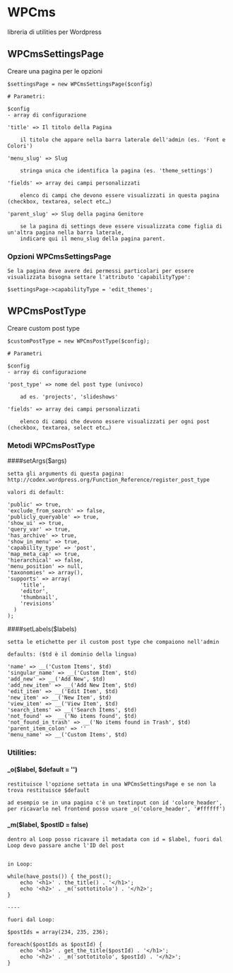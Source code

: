 # WPCms
libreria di utilities per Wordpress



## WPCmsSettingsPage
Creare una pagina per le opzioni


	$settingsPage = new WPCmsSettingsPage($config)
	
	# Parametri:
	
	$config
	- array di configurazione
	
	'title' => Il titolo della Pagina
	
		il titolo che appare nella barra laterale dell'admin (es. 'Font e Colori')
	
	'menu_slug' => Slug
	
		stringa unica che identifica la pagina (es. 'theme_settings')
		
	'fields' => array dei campi personalizzati
	
		elenco di campi che devono essere visualizzati in questa pagina (checkbox, textarea, select etc…)
	
	'parent_slug' => Slug della pagina Genitore
	
		se la pagina di settings deve essere visualizzata come figlia di un'altra pagina nella barra laterale,
		indicare qui il menu_slug della pagina parent.
		

### Opzioni WPCmsSettingsPage

	Se la pagina deve avere dei permessi particolari per essere visualizzata bisogna settare l'attributo 'capabilityType':

	$settingsPage->capabilityType = 'edit_themes';


## WPCmsPostType
Creare custom post type

	$customPostType = new WPCmsPostType($config);
	
	# Parametri
	
	$config
	- array di configurazione
	
	'post_type' => nome del post type (univoco)
	
		ad es. 'projects', 'slideshows'
	
	'fields' => array dei campi personalizzati
	
		elenco di campi che devono essere visualizzati per ogni post (checkbox, textarea, select etc…)

### Metodi WPCmsPostType

####setArgs($args)
	
	setta gli arguments di questa pagina: http://codex.wordpress.org/Function_Reference/register_post_type

	valori di default:

	'public' => true,
	'exclude_from_search' => false,
	'publicly_queryable' => true,
	'show_ui' => true,
	'query_var' => true,
	'has_archive' => true,
	'show_in_menu' => true,
	'capability_type' => 'post',
	'map_meta_cap' => true,
	'hierarchical' => false,
	'menu_position' => null,
	'taxonomies' => array(),
	'supports' => array(
        'title',
        'editor',
        'thumbnail',
        'revisions'
      )
    );

####setLabels($labels)


	setta le etichette per il custom post type che compaiono nell'admin

	defaults: ($td è il dominio della lingua)

	'name' => __('Custom Items', $td)
	'singular_name' => __('Custom Item', $td)
	'add_new' => __('Add New', $td)
	'add_new_item' => __('Add New Item', $td)
	'edit_item' => __('Edit Item', $td)
	'new_item' => __('New Item', $td)
	'view_item' => __('View Item', $td)
	'search_items' => __('Search Items', $td)
	'not_found' =>  __('No items found', $td)
	'not_found_in_trash' => __('No items found in Trash', $td)
	'parent_item_colon' => ''
	'menu_name' => __('Custom Items', $td)




### Utilities:

#### _o($label, $default = '')

	restituisce l'opzione settata in una WPCmsSettingsPage e se non la trova restituisce $default
	
	ad esempio se in una pagina c'è un textinput con id 'colore_header', per ricavarlo nel frontend posso usare _o('colore_header', '#ffffff')




#### _m($label, $postID = false)

	dentro al Loop posso ricavare il metadata con id = $label, fuori dal Loop devo passare anche l'ID del post
	

	in Loop:
	
	while(have_posts()) { the_post();
		echo '<h1>' . the_title() . '</h1>';
		echo '<h2>' . _m('sottotitolo') . '</h2>';
	}
	
	----
	
	fuori dal Loop:
	
	$postIds = array(234, 235, 236);
	
	foreach($postIds as $postId) {
		echo '<h1>' . get_the_title($postId) . '</h1>';
		echo '<h2>' . _m('sottotitolo', $postId) . '</h2>';
	}



































